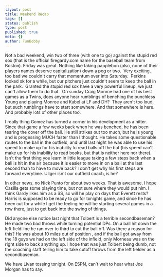 ```yaml
---
layout: post
title: Weekend Recap
tags: []
status: publish
type: post
published: true
meta: {}
author: FunBobby
---
```

Not a bad weekend, win two of three (with one to go) against the stupid red sox (that is the official firegardy.com name for the baseball team from Boston). Friday was great. Nothing like taking papplebon (also, none of their players names deserve capitalization) down a peg or two.  Very exciting, too bad we couldn't carry that momentum over into Saturday.  Perkins looked ok for a while, but our pitchers just couldn't seem to keep the ball in the park.  Granted the stupid red sox have a very powerful lineup, we just can't allow them to do that.  On sunday Craig Monroe had one of his best games as a Twins, does anyone hear rumblings of benching the punchless Young and playing Monroe and Kubel at LF and DH?  They aren't too loud, but such rumblings have to start somewhere. And that somewhere is here. And probably lots of other places too.

I really thing Gomez has turned a corner in his development as a hitter. Since that game a few weeks back when he was benched, he has been tearing the cover off the ball. He still strikes out too much, but he is young and is progessing MUCH faster than I thought. He takes some questionable routes to the ball in the outfield, and until last night he was able to use his speed to make up for his inability to read balls off the bat (his speed can't make up for his inability to read books, but that is neither here nor there). Isn't the first thing you learn in little league taking a few steps back when a ball is hit in the air because it is easier to move in on a ball at the last second than to have to move back? I don't get why his first steps are forward everytime. Ullger isn't our outfield coach, is he?

In other news, no Nick Punto for about two weeks. That is awesome. I hope Casilla gets some playing time, but not sure where they would put him. I think Gardy likes him as a SS, so will he play on days that Everett rests? Harris is supposed to be ready to go for tonights game, and since he has been out for a while I get the feeling he will be starting several games in a row there, just to get back into the swing of things. 

Did anyone else notice last night that Tolbert is a terrible secondbaseman? He made two bad throws while turning potential DPs. On a ball hit down the left field line he ran over to third to cut the ball off. Was there a reason for this? He was about 10 miles out of position , and if the ball got away from the 18 guys we had on the left side of the infield, only Morneau was on the right side to back anything up. I hope that was just Tolbert being dumb, not the coaching staff telling him to take cutoff throws from the left fielder as a secondbaseman.

We have Livan tossing tonight. On ESPN, can't wait to hear what Joe Morgan has to say.
